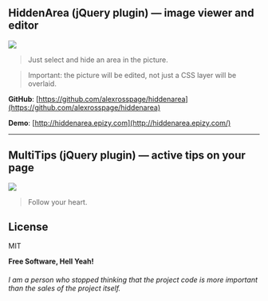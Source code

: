 

## HiddenArea (jQuery plugin) — image viewer and editor
![](https://github.com/alexrosspage/pics/blob/main/FOMA.png)

> Just select and hide an area in the picture.

> Important: the picture will be edited, not just a СSS layer will be overlaid.

**GitHub**: [https://github.com/alexrosspage/hiddenarea](https://github.com/alexrosspage/hiddenarea)

**Demo**: [http://hiddenarea.epizy.com](http://hiddenarea.epizy.com/)


***


## MultiTips (jQuery plugin) — active tips on your page
![](https://pandao.github.io/editor.md/examples/images/4.jpg)

> Follow your heart.
> 
## License

MIT

**Free Software, Hell Yeah!**
###### I am a person who stopped thinking that the project code is more important than the sales of the project itself.

